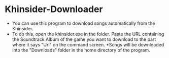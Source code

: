 # Khinsider-Downloader

* You can use this program to download songs automatically from the Khinsider. 
* To do this, open the khinsider.exe in the folder. Paste the URL containing the Soundtrack Album of the game you want to download to the part where it says "Url" on the command screen. 
*Songs will be downloaded into the "Downloads" folder in the home directory of the program.
